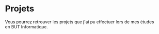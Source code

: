 # Projets 
Vous pourrez retrouver les projets que j'ai pu effectuer lors de mes études en BUT Informatique.
